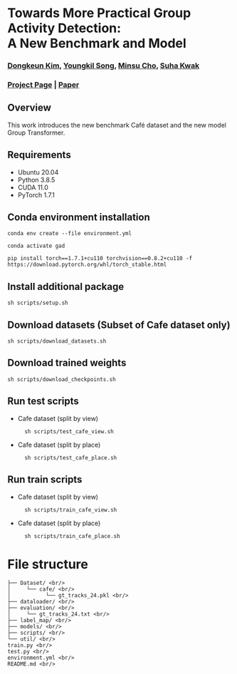 # Towards More Practical Group Activity Detection:<br> A New Benchmark and Model

### [Dongkeun Kim](https://dk-kim.github.io/), [Youngkil Song](https://www.linkedin.com/in/youngkil-song-8936792a3/), [Minsu Cho](https://cvlab.postech.ac.kr/~mcho/), [Suha Kwak](https://suhakwak.github.io/)

### [Project Page](http://cvlab.postech.ac.kr/research/CAFE/) | [Paper](https://arxiv.org/abs/)

## Overview
This work introduces the new benchmark Café dataset and the new model Group Transformer. 

## Requirements

- Ubuntu 20.04
- Python 3.8.5
- CUDA 11.0
- PyTorch 1.7.1

## Conda environment installation
    conda env create --file environment.yml

    conda activate gad

    pip install torch==1.7.1+cu110 torchvision==0.8.2+cu110 -f https://download.pytorch.org/whl/torch_stable.html
    
## Install additional package
    sh scripts/setup.sh
   

## Download datasets (Subset of Cafe dataset only)

    sh scripts/download_datasets.sh

## Download trained weights

    sh scripts/download_checkpoints.sh

## Run test scripts

- Cafe dataset (split by view)
  
        sh scripts/test_cafe_view.sh

- Cafe dataset (split by place)
  

        sh scripts/test_cafe_place.sh

## Run train scripts

- Cafe dataset (split by view)


        sh scripts/train_cafe_view.sh

- Cafe dataset (split by place)


        sh scripts/train_cafe_place.sh



# File structure

    ├── Dataset/ <br/>
    │     └── cafe/ <br/>
    │           └── gt_tracks_24.pkl <br/>
    ├── dataloader/ <br/>
    ├── evaluation/ <br/>
    │     └── gt_tracks_24.txt <br/>
    ├── label_map/ <br/>
    ├── models/ <br/>
    ├── scripts/ <br/>
    └── util/ <br/>
    train.py <br/>
    test.py <br/>
    environment.yml <br/> 
    README.md <br/> 